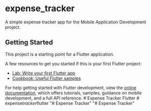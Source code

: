 # expense_tracker

A simple expense tracker app for the Mobile Application Development project.

## Getting Started

This project is a starting point for a Flutter application.

A few resources to get you started if this is your first Flutter project:

- [Lab: Write your first Flutter app](https://docs.flutter.dev/get-started/codelab)
- [Cookbook: Useful Flutter samples](https://docs.flutter.dev/cookbook)

For help getting started with Flutter development, view the
[online documentation](https://docs.flutter.dev/), which offers tutorials,
samples, guidance on mobile development, and a full API reference.
#   E x p e n s e   T r a c k e r   F l u t t e r  
 #   e x p e n s e _ t r a c k e r _ f l u t t e r  
 "# Expense Tracker" 
"# Expense Tracker" 
